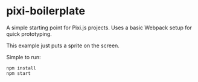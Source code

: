 # pixi-boilerplate

A simple starting point for Pixi.js projects. Uses a basic Webpack setup for quick prototyping.

This example just puts a sprite on the screen.

Simple to run:
```
npm install 
npm start
```
